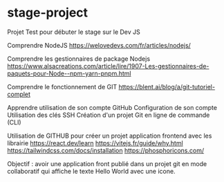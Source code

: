 # stage-project

Projet Test pour débuter le stage sur le Dev JS

Comprendre NodeJS
https://welovedevs.com/fr/articles/nodejs/

Comprendre les gestionnaires de package Nodejs
https://www.alsacreations.com/article/lire/1907-Les-gestionnaires-de-paquets-pour-Node--npm-yarn-pnpm.html

Comprendre le fonctionnement de GIT
https://blent.ai/blog/a/git-tutoriel-complet

Apprendre utilisation de son compte GitHub
    Configuration de son compte
    Utilisation des clés SSH
    Création d'un projet Git en ligne de commande (CLI)

Utilisation de GITHUB pour créer un projet application frontend avec les librairie
https://react.dev/learn
https://vitejs.fr/guide/why.html
https://tailwindcss.com/docs/installation
https://phosphoricons.com/


Objectif : avoir une application front publié dans un projet git en mode collaboratif qui affiche le texte Hello World avec une icone.

